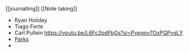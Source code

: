 [[journalling]]
[[Note taking]]
- Ryan Holiday
- Tiago Forte
- Carl Pullein https://youtu.be/L6Fc2pdFbGs?si=Pvpgov7OxPQPvgLY
- [Parks](https://youtu.be/LTbjlUe7vMk?si=lBOt-m-jQACNUXQT)
- 